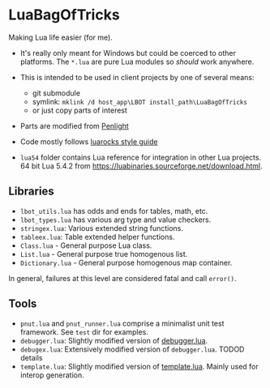 # LuaBagOfTricks

Making Lua life easier (for me).

- It's really only meant for Windows but could be coerced to other platforms.
The `*.lua` are pure Lua modules so *should* work anywhere.

- This is intended to be used in client projects by one of several means:
  - git submodule
  - symlink: `mklink /d host_app\LBOT install_path\LuaBagOfTricks`
  - or just copy parts of interest

- Parts are modified from  [Penlight](https://github.com/lunarmodules/Penlight)

- Code mostly follows [luarocks style guide](https://github.com/luarocks/lua-style-guide)

- `lua54` folder contains Lua reference for integration in other Lua projects. 64 bit Lua 5.4.2 from https://luabinaries.sourceforge.net/download.html.

## Libraries

- `lbot_utils.lua` has odds and ends for tables, math, etc.
- `lbot_types.lua` has various arg type and value checkers.
- `stringex.lua`: Various extended string functions.
- `tableex.lua`: Table extended helper functions.
- `Class.lua` - General purpose Lua class.
- `List.lua` - General purpose true homogenous list.
- `Dictionary.lua` - General purpose homogenous map container.

In general, failures at this level are considered fatal and call `error()`.

## Tools
- `pnut.lua` and `pnut_runner.lua` comprise a minimalist unit test framework. See `test` dir for examples.
- `debugger.lua`: Slightly modified version of [debugger.lua](https://github.com/slembcke/debugger.lua).
- `debugex.lua`: Extensively modified version of `debugger.lua`. TODOD details
- `template.lua`: Slightly modified version of [template.lua](https://github.com/lunarmodules/Penlight). Mainly used for interop generation.
